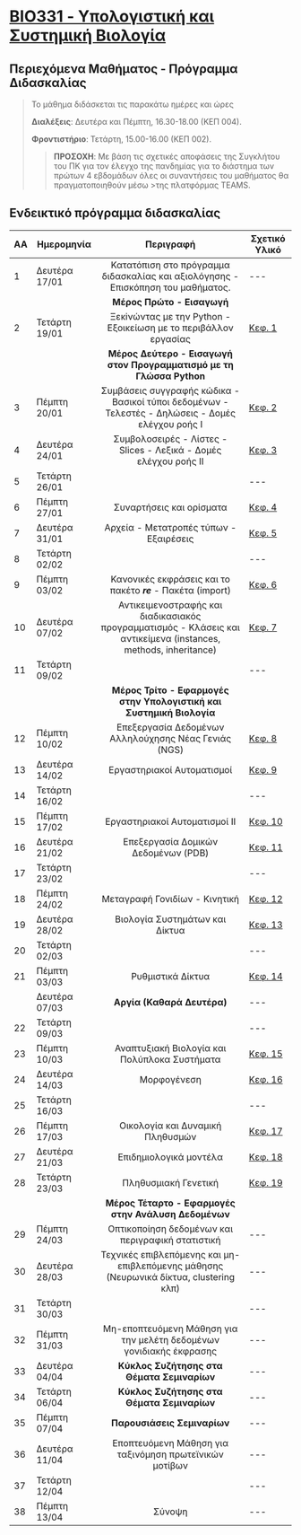 # [BIO331 - Υπολογιστική και Συστημική Βιολογία](index.md)

## Περιεχόμενα Μαθήματος - Πρόγραμμα Διδασκαλίας

>Το μάθημα διδάσκεται τις παρακάτω ημέρες και ώρες
>
>**Διαλέξεις**: Δευτέρα και Πέμπτη, 16.30-18.00 (ΚΕΠ 004).
>
>**Φροντιστήριο**: Τετάρτη, 15.00-16.00 (ΚΕΠ 002).
>
>>**ΠΡΟΣΟΧΗ**: 
>Με βάση τις σχετικές αποφάσεις της Συγκλήτου του ΠΚ για τον έλεγχο της πανδημίας για το διάστημα των πρώτων 4 εβδομάδων όλες οι συναντήσεις του μαθήματος θα πραγματοποιηθούν μέσω >της πλατφόρμας TEAMS.

## Ενδεικτικό πρόγραμμα διδασκαλίας

| **ΑΑ** | **Ημερομηνία** | **Περιγραφή**| **Σχετικό Υλικό**|
| --- | ---|:---:|---|
| 1 | Δευτέρα 17/01| Κατατόπιση στο πρόγραμμα διδασκαλίας και αξιολόγησης - Επισκόπηση του μαθήματος. |---|
| ||**Μέρος Πρώτο - Εισαγωγή**|
| 2 | Τετάρτη 19/01| Ξεκiνώντας με την Python - Εξοικείωση με το περιβάλλον εργασίας |[Κεφ. 1](link)|
| ||**Μέρος Δεύτερο - Εισαγωγή στον Προγραμματισμό με τη Γλώσσα Python**|
| 3 | Πέμπτη 20/01| Συμβάσεις συγγραφής κώδικα - Βασικοί τύποι δεδομένων - Τελεστές - Δηλώσεις - Δομές ελέγχου ροής Ι |[Κεφ. 2](link)|
| 4 | Δευτέρα 24/01| Συμβολοσειρές - Λίστες - Slices - Λεξικά - Δομές ελέγχου ροής ΙΙ |[Κεφ. 3](link)|
| 5 | Τετάρτη 26/01|  |---|
| 6 | Πέμπτη 27/01| Συναρτήσεις και ορίσματα |[Κεφ. 4](link)|
| 7 | Δευτέρα 31/01| Αρχεία - Μετατροπές τύπων - Εξαιρέσεις|[Κεφ. 5](link)|
| 8 | Τετάρτη 02/02|  |---|
| 9 | Πέμπτη 03/02| Κανονικές εκφράσεις και το πακέτο ***re*** - Πακέτα (import)  |[Κεφ. 6](link)|
| 10 | Δευτέρα 07/02| Αντικειμενοστραφής και διαδικασιακός προγραμματισμός - Κλάσεις και αντικείμενα (instances, methods, inheritance) |[Κεφ. 7](link)|
| 11 | Τετάρτη 09/02|  |---|
| ||**Μέρος Τρίτο - Εφαρμογές στην Υπολογιστική και Συστημική Βιολογία**|
| 12 | Πέμπτη 10/02| Επεξεργασία Δεδομένων Αλληλούχησης Νέας Γενιάς (NGS)  |[Κεφ. 8](link)|
| 13 | Δευτέρα 14/02| Εργαστηριακοί Αυτοματισμοί |[Κεφ. 9](link)|
| 14 | Τετάρτη 16/02|  |---|
| 15 | Πέμπτη 17/02| Εργαστηριακοί Αυτοματισμοί ΙΙ |[Κεφ. 10](link)|
| 16 | Δευτέρα 21/02| Επεξεργασία Δομικών Δεδομένων (PDB)|[Κεφ. 11](link)|
| 17 | Τετάρτη 23/02|  |---|
| 18 | Πέμπτη 24/02| Μεταγραφή Γονιδίων - Κινητική  |[Κεφ. 12](link)|
| 19 | Δευτέρα 28/02| Βιολογία Συστημάτων και Δίκτυα |[Κεφ. 13](link)|
| 20 | Τετάρτη 02/03|  |---|
| 21 | Πέμπτη 03/03| Ρυθμιστικά Δίκτυα |[Κεφ. 14](link)|
|  | Δευτέρα 07/03| **Αργία (Καθαρά Δευτέρα)**  |---|
| 22 | Τετάρτη 09/03|  |---|
| 23 | Πέμπτη 10/03| Αναπτυξιακή Βιολογία και Πολύπλοκα Συστήματα |[Κεφ. 15](link)|
| 24 | Δευτέρα 14/03| Μορφογένεση  |[Κεφ. 16](link)|
| 25 | Τετάρτη 16/03|  |---|
| 26 | Πέμπτη 17/03| Οικολογία και Δυναμική Πληθυσμών |[Κεφ. 17](link)|
| 27 | Δευτέρα 21/03| Επιδημιολογικά μοντέλα  |[Κεφ. 18](link)|
| 28 | Τετάρτη 23/03| Πληθυσμιακή Γενετική |[Κεφ. 19](link)|
| ||**Μέρος Τέταρτο - Εφαρμογές στην Ανάλυση Δεδομένων**|
| 29 | Πέμπτη 24/03| Οπτικοποίηση δεδομένων και περιγραφική στατιστική |---|
| 30 | Δευτέρα 28/03| Τεχνικές επιβλεπόμενης και μη-επιβλεπόμενης μάθησης (Νευρωνικά δίκτυα, clustering κλπ)  |---|
| 31 | Τετάρτη 30/03|  |---|
| 32 | Πέμπτη 31/03| Μη-εποπτευόμενη Μάθηση για την μελέτη δεδομένων γονιδιακής έκφρασης |---|
| 33 | Δευτέρα 04/04| **Κύκλος Συζήτησης στα Θέματα Σεμιναρίων** |---|
| 34 | Τετάρτη 06/04| **Κύκλος Συζήτησης στα Θέματα Σεμιναρίων** |---|
| 35 | Πέμπτη 07/04| **Παρουσιάσεις Σεμιναρίων** |---|
| 36 | Δευτέρα 11/04| Εποπτευόμενη Μάθηση για ταξινόμηση πρωτεϊνικών μοτίβων   |---|
| 37 | Τετάρτη 12/04|  |---|
| 38 | Πέμπτη 13/04| Σύνοψη |---|

